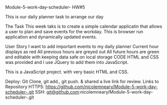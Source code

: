 Module-5-work-day-scheduler-
HW#5

This is our daily planner task to arrange our day

The Task
This week taks is to create a simple calendar applicatin that allows a user to plan and save events for the workday. This is browser run application and dynamically updated events.

User Story
I want to add important events to my daily planner
Current hour displays as red
All previous hours are greyed out
All future hours are green and editable with keeping data safe on local storage
CODE
HTML and CSS was provided and I use JQuery to add them into JavaScript.

This is a JavaScript project. with very basic HTML and CSS.

Deploy:
Git Clone, git add., git push. & shared a live link for review.
Links to Repository
HTTPS: https://github.com/nicolemneary/Module-5-work-day-scheduler-.git SSH: git@github.com:nicolemneary/Module-5-work-day-scheduler-.git